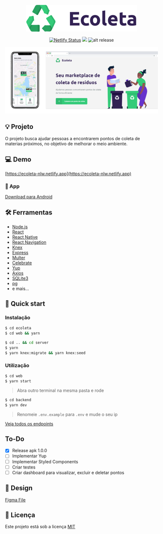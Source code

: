 <div align="center">

<img src=".github/logo.svg">
<br />

[![Netlify Status](https://api.netlify.com/api/v1/badges/a8ddc86c-21de-453d-b903-aeaa32d2185d/deploy-status)](https://app.netlify.com/sites/ecoleta-nlw/deploys) ![](https://img.shields.io/badge/nextlevelweek-1.0-blueviolet?style=flat-square) ![alt release](https://img.shields.io/github/v/release/jeferson-sb/ecoleta?style=flat-square)

</div>

![alt Mockup frontend](.github/mockup.png)

## 💡 Projeto

O projeto busca ajudar pessoas a encontrarem pontos de coleta de materias próximos, no objetivo de melhorar o meio ambiente.

## 💻 Demo

[https://ecoleta-nlw.netlify.app](https://ecoleta-nlw.netlify.app)

### 📱 App

[Download para Android](https://github.com/jeferson-sb/ecoleta/releases/tag/1.0.0)

## 🛠️ Ferramentas

- [Node.js](https://nodejs.org/en/docs/)
- [React](https://reactjs.org/)
- [React Native](http://reactnative.dev/)
- [React Navigation](https://reactnavigation.org/)
- [Knex](http://knexjs.org/)
- [Express](http://expressjs.com/)
- [Multer](https://www.npmjs.com/search?q=multer)
- [Celebrate](https://www.npmjs.com/package/celebrate)
- [Yup](https://www.npmjs.com/package/yup)
- [Axios](https://www.npmjs.com/package/axios)
- [SQLite3](https://www.npmjs.com/package/sqlite3)
- [pg](https://www.npmjs.com/package/pg)
- e mais...

## 🚀 Quick start

### Instalação

```bash
$ cd ecoleta
$ cd web && yarn
```

```bash
$ cd .. && cd server
$ yarn
$ yarn knex:migrate && yarn knex:seed
```

### Utilização

```bash
$ cd web
$ yarn start
```

> Abra outro terminal na mesma pasta e rode

```bash
$ cd backend
$ yarn dev
```

> Renomeie `.env.example` para `.env` e mude o seu ip

[Veja todos os endpoints](./server/README.md)

## To-Do

- [x] Release apk 1.0.0
- [ ] Implementar Yup
- [ ] Implementar Styled Components
- [ ] Criar testes
- [ ] Criar dashboard para visualizar, excluir e deletar pontos

## 💅 Design

[Figma File](https://www.figma.com/file/1SxgOMojOB2zYT0Mdk28lB/Ecoleta)

## 📝 Licença

Este projeto está sob a licença [MIT](https://github.com/jeferson-sb/ecoleta/blob/master/LICENSE.md)
